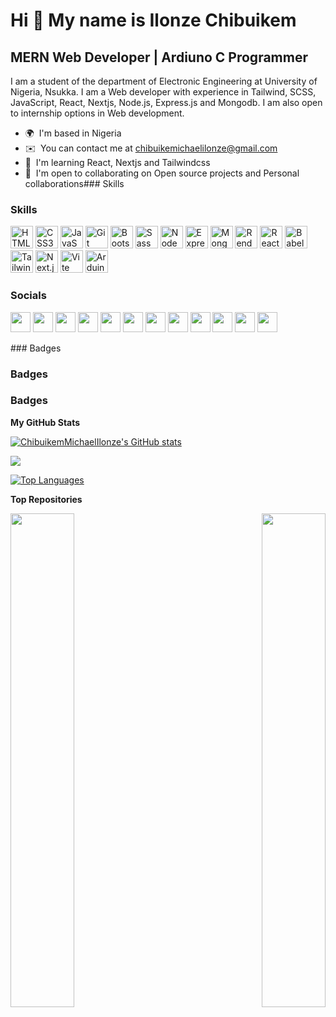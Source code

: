 Hi 👋 My name is Ilonze Chibuikem
=================================

MERN Web Developer | Ardiuno C Programmer
-----------------------------------------

I am a student of the department of Electronic Engineering at University of Nigeria, Nsukka. I am a Web developer with experience in Tailwind, SCSS, JavaScript, React, Nextjs, Node.js, Express.js and Mongodb. I am also open to internship options in Web development.

* 🌍  I'm based in Nigeria
* ✉️  You can contact me at [chibuikemichaelilonze@gmail.com](mailto:chibuikemichaelilonze@gmail.com)
* 🧠  I'm learning React, Nextjs and Tailwindcss
* 🤝  I'm open to collaborating on Open source projects and Personal collaborations### Skills

### Skills

  <p align="left">
      <a
        href="https://developer.mozilla.org/en-US/docs/Glossary/HTML5"
        target="_blank"
        rel="noreferrer"
        ><img
          src="https://raw.githubusercontent.com/danielcranney/readme-generator/main/public/icons/skills/html5-colored.svg"
          width="36"
          height="36"
          alt="HTML5"
      /></a>
      <a href="https://www.w3.org/TR/CSS/#css" target="_blank" rel="noreferrer"
        ><img
          src="https://raw.githubusercontent.com/danielcranney/readme-generator/main/public/icons/skills/css3-colored.svg"
          width="36"
          height="36"
          alt="CSS3"
      /></a>
      <a
        href="https://developer.mozilla.org/en-US/docs/Web/JavaScript"
        target="_blank"
        rel="noreferrer"
        ><img
          src="https://raw.githubusercontent.com/danielcranney/readme-generator/main/public/icons/skills/javascript-colored.svg"
          width="36"
          height="36"
          alt="JavaScript"
      /></a>
      <a href="https://git-scm.com/" target="_blank" rel="noreferrer"
        ><img
          src="https://raw.githubusercontent.com/danielcranney/readme-generator/main/public/icons/skills/git-colored.svg"
          width="36"
          height="36"
          alt="Git"
      /></a>
      <a href="https://getbootstrap.com/" target="_blank" rel="noreferrer"
        ><img
          src="https://raw.githubusercontent.com/danielcranney/readme-generator/main/public/icons/skills/bootstrap-colored.svg"
          width="36"
          height="36"
          alt="Bootstrap"
      /></a>
      <a href="https://sass-lang.com/" target="_blank" rel="noreferrer"
        ><img
          src="https://raw.githubusercontent.com/danielcranney/readme-generator/main/public/icons/skills/sass-colored.svg"
          width="36"
          height="36"
          alt="Sass"
      /></a>
      <a href="https://nodejs.org/en" target="_blank" rel="noreferrer"
        ><img
          src="https://raw.githubusercontent.com/danielcranney/readme-generator/main/public/icons/skills/nodejs-colored.svg"
          width="36"
          height="36"
          alt="Node"
      /></a>
      <a href="https://expressjs.com/" target="_blank" rel="noreferrer"
        ><img
          src="https://raw.githubusercontent.com/danielcranney/readme-generator/main/public/icons/skills/express-colored.svg"
          width="36"
          height="36"
          alt="Expressjs"
      /></a>
      <a href="https://www.mongodb.com/" target="_blank" rel="noreferrer"
        ><img
          src="https://raw.githubusercontent.com/danielcranney/readme-generator/main/public/icons/skills/mongodb-colored.svg"
          width="36"
          height="36"
          alt="Mongodb"
      /></a>
      <a href="https://render.com/" target="_blank" rel="noreferrer"
        ><img
          src="https://raw.githubusercontent.com/danielcranney/readme-generator/main/public/icons/skills/render-colored.svg"
          width="36"
          height="36"
          alt="Render"
      /></a>
   <a href="https://reactjs.org/" target="_blank" rel="noreferrer"
        ><img
          src="https://raw.githubusercontent.com/danielcranney/readme-generator/main/public/icons/skills/react-colored.svg"
          width="36"
          height="36"
          alt="React"
      /></a>
      <a href="https://babeljs.io/" target="_blank" rel="noreferrer"
        ><img
          src="https://raw.githubusercontent.com/danielcranney/readme-generator/main/public/icons/skills/babel-colored.svg"
          width="36"
          height="36"
          alt="Babel"
      /></a>
  <a href="https://tailwindcss.com/" target="_blank" rel="noreferrer"
        ><img
          src="https://raw.githubusercontent.com/danielcranney/readme-generator/main/public/icons/skills/tailwindcss-colored.svg"
          width="36"
          height="36"
          alt="TailwindCSS"
      /></a>
      <a href="https://nextjs.org/docs/" target="_blank" rel="noreferrer"
        ><img
          src="https://raw.githubusercontent.com/danielcranney/readme-generator/main/public/icons/skills/nextjs-colored.svg"
          width="36"
          height="36"
          alt="Next.js"
      /></a>
  <a href="https://vitejs.dev/" target="_blank" rel="noreferrer"
        ><img
          src="https://raw.githubusercontent.com/danielcranney/readme-generator/main/public/icons/skills/vite-colored.svg"
          width="36"
          height="36"
          alt="Vite"
      /></a>
   <a
        href="https://store.arduino.cc/?gclid=Cj0KCQjw2eilBhCCARIsAG0Pf8uueBifykWcsSS4LPESeGQfxGVKJYnzV7bz471XfknQJy_1VINVWM8aAkLtEALw_wcB"
        target="_blank"
        rel="noreferrer"
        ><img
          src="https://raw.githubusercontent.com/danielcranney/readme-generator/main/public/icons/skills/arduino-colored.svg"
          width="36"
          height="36"
          alt="Arduino"
      /></a>
    </p>



### Socials

  <p align="left">
    <a
        href="http://www.instagram.com/cmi_james"
        rel="nofollow"
        target="_blank"
        ><img
          src="https://raw.githubusercontent.com/danielcranney/readme-generator/main/public/icons/socials/instagram.svg"
          width="32"
          height="32"
          style="max-width: 100%"
      /></a>
      <a
        href="https://www.codepen.io/Chibuike-Ilonze"
        rel="nofollow"
        target="_blank"
        ><img
          src="https://raw.githubusercontent.com/danielcranney/readme-generator/main/public/icons/socials/codepen.svg"
          width="32"
          height="32"
          style="max-width: 100%"
      /></a>
      <a
        href="https://codesandbox.io/u/ChibuikemMichaelIlonze"
        rel="nofollow"
        target="_blank"
        ><img
          src="https://raw.githubusercontent.com/danielcranney/readme-generator/main/public/icons/socials/codesandbox.svg"
          width="32"
          height="32"
          style="max-width: 100%"
      /></a>
      <a
        href="https://discord.com/users/ABunchofJames#0162"
        rel="nofollow"
        target="_blank"
        ><img
          src="https://raw.githubusercontent.com/danielcranney/readme-generator/main/public/icons/socials/discord.svg"
          width="32"
          height="32"
          style="max-width: 100%"
      /></a>
      <a
        href="https://www.facebook.com/chibuike.ilonze.1"
        rel="nofollow"
        target="_blank"
        ><img
          src="https://raw.githubusercontent.com/danielcranney/readme-generator/main/public/icons/socials/facebook.svg"
          width="32"
          height="32"
          style="max-width: 100%"
      /></a>
      <a
        href="https://www.github.com/ChibuikemMichaelIlonze"
        rel="nofollow"
        target="_blank"
        ><img
          src="https://raw.githubusercontent.com/danielcranney/readme-generator/main/public/icons/socials/github.svg"
          width="32"
          height="32"
          style="max-width: 100%"
      /></a>
       <a
        href="https://www.linkedin.com/in/chibuikem-ilonze-7397a522a"
        rel="nofollow"
        target="_blank"
        ><img
          src="https://raw.githubusercontent.com/danielcranney/readme-generator/main/public/icons/socials/linkedin.svg"
          width="32"
          height="32"
          style="max-width: 100%"
      /></a>
      <a
        href="http://www.medium.com/chibuikemichaelilonze"
        rel="nofollow"
        target="_blank"
        ><img
          src="https://raw.githubusercontent.com/danielcranney/readme-generator/main/public/icons/socials/medium.svg"
          width="32"
          height="32"
          style="max-width: 100%"
      /></a>
      <a
        href="https://www.stackoverflow.com/users/22031289/chibuike-ilonze"
        rel="nofollow"
        target="_blank"
        ><img
          src="https://raw.githubusercontent.com/danielcranney/readme-generator/main/public/icons/socials/stackoverflow.svg"
          width="32"
          height="32"
          style="max-width: 100%"
      /></a>
      <a href="https://www.x.com/BikeManJames" rel="nofollow" target="_blank"
        ><img
          src="https://raw.githubusercontent.com/danielcranney/readme-generator/main/public/icons/socials/twitter.svg"
          width="32"
          height="32"
          style="max-width: 100%"
      /></a>
   <a
        href="https://www.dribbble.com/Griezzman"
        rel="nofollow"
        target="_blank"
        ><img
          src="https://raw.githubusercontent.com/danielcranney/readme-generator/main/public/icons/socials/dribbble.svg"
          width="32"
          height="32"
          style="max-width: 100%"
      /></a>
  <a
        href="https://www.youtube.com/@chibuikeilonze8745"
        rel="nofollow"
        target="_blank"
        ><img
          src="https://raw.githubusercontent.com/danielcranney/readme-generator/main/public/icons/socials/youtube.svg"
          width="32"
          height="32"
          style="max-width: 100%"
      /></a>
    </p>
### Badges

### Badges

### Badges

<b>My GitHub Stats</b>

<a href="http://www.github.com/ChibuikemMichaelIlonze"><img src="https://github-readme-stats.vercel.app/api?username=ChibuikemMichaelIlonze&show_icons=true&hide=&count_private=true&title_color=3382ed&text_color=ffffff&icon_color=3382ed&bg_color=1c1917&hide_border=true&show_icons=true" alt="ChibuikemMichaelIlonze's GitHub stats" /></a>

<a href="http://www.github.com/ChibuikemMichaelIlonze"><img src="https://github-readme-streak-stats.herokuapp.com/?user=ChibuikemMichaelIlonze&stroke=ffffff&background=1c1917&ring=3382ed&fire=3382ed&currStreakNum=ffffff&currStreakLabel=3382ed&sideNums=ffffff&sideLabels=ffffff&dates=ffffff&hide_border=true" /></a>

<a href="https://github.com/ChibuikemMichaelIlonze" align="left"><img src="https://github-readme-stats.vercel.app/api/top-langs/?username=ChibuikemMichaelIlonze&langs_count=10&title_color=3382ed&text_color=ffffff&icon_color=3382ed&bg_color=1c1917&hide_border=true&locale=en&custom_title=Top%20%Languages" alt="Top Languages" /></a>

<b>Top Repositories</b>

<div width="100%" align="center"><a href="https://github.com/ChibuikemMichaelIlonze/Learning-Nextjs" align="left"><img align="left" width="45%" src="https://github-readme-stats.vercel.app/api/pin/?username=ChibuikemMichaelIlonze&repo=Learning-Nextjs&title_color=3382ed&text_color=ffffff&icon_color=3382ed&bg_color=1c1917&hide_border=true&locale=en" /></a><a href="https://github.com/ChibuikemMichaelIlonze/learning" align="right"><img align="right" width="45%" src="https://github-readme-stats.vercel.app/api/pin/?username=ChibuikemMichaelIlonze&repo=learning&title_color=3382ed&text_color=ffffff&icon_color=3382ed&bg_color=1c1917&hide_border=true&locale=en" /></a></div><br /><br /><br /><br /><br /><br /><br />

